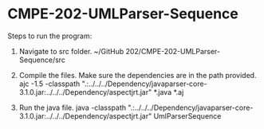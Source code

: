 # CMPE-202-UMLParser-Sequence

Steps to run the program:

1. Navigate to src folder.
~/GitHub 202/CMPE-202-UMLParser-Sequence/src

2. Compile the files. Make sure the dependencies are in the path provided.
ajc -1.5 -classpath ".:../../../Dependency/javaparser-core-3.1.0.jar:../../../Dependency/aspectjrt.jar" *.java *.aj

3. Run the java file.
java -classpath ".:../../../Dependency/javaparser-core-3.1.0.jar:../../../Dependency/aspectjrt.jar" UmlParserSequence

